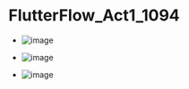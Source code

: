 # FlutterFlow_Act1_1094

- ![image](https://github.com/user-attachments/assets/a31051ae-4afa-410f-ac11-7351a7e36eb4)

- ![image](https://github.com/user-attachments/assets/8866be2a-4d69-44a2-86ef-58dbdb8683d3)

- ![image](https://github.com/user-attachments/assets/1e6f567e-4cff-40eb-ad66-35bc27239c65)
